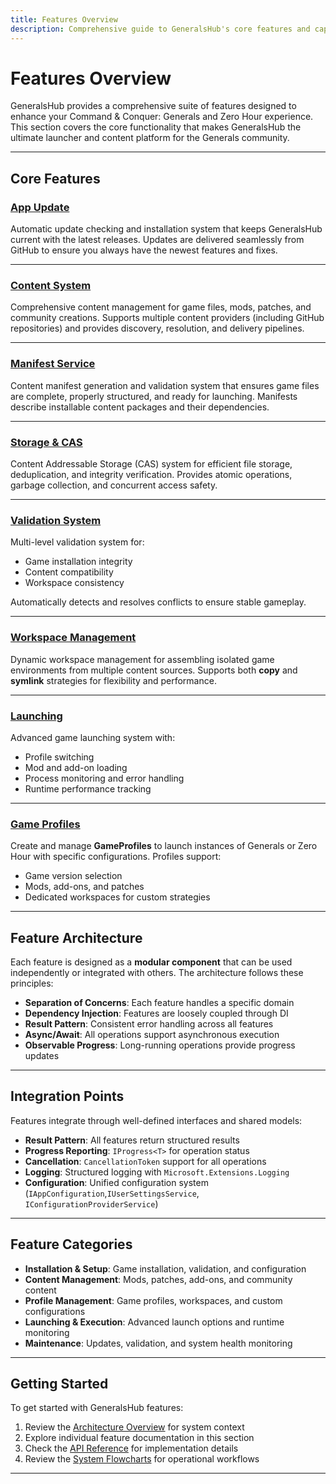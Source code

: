 ```yaml
---
title: Features Overview
description: Comprehensive guide to GeneralsHub's core features and capabilities
---
```


# Features Overview

GeneralsHub provides a comprehensive suite of features designed to enhance your
Command & Conquer: Generals and Zero Hour experience.  
This section covers the core functionality that makes GeneralsHub the ultimate
launcher and content platform for the Generals community.

---

## Core Features

### [App Update](./app-update)

Automatic update checking and installation system that keeps GeneralsHub current
with the latest releases. Updates are delivered seamlessly from GitHub to ensure
you always have the newest features and fixes.

---

### [Content System](./content)

Comprehensive content management for game files, mods, patches, and community
creations. Supports multiple content providers (including GitHub repositories)
and provides discovery, resolution, and delivery pipelines.

---

### [Manifest Service](./manifest)

Content manifest generation and validation system that ensures game files are
complete, properly structured, and ready for launching. Manifests describe
installable content packages and their dependencies.

---

### [Storage & CAS](./storage)

Content Addressable Storage (CAS) system for efficient file storage,
deduplication, and integrity verification. Provides atomic operations, garbage
collection, and concurrent access safety.

---

### [Validation System](./validation)

Multi-level validation system for:

- Game installation integrity  
- Content compatibility  
- Workspace consistency  

Automatically detects and resolves conflicts to ensure stable gameplay.

---

### [Workspace Management](./workspace)

Dynamic workspace management for assembling isolated game environments from
multiple content sources. Supports both **copy** and **symlink** strategies for
flexibility and performance.

---

### [Launching](./launching)

Advanced game launching system with:

- Profile switching  
- Mod and add-on loading  
- Process monitoring and error handling  
- Runtime performance tracking  

---

### [Game Profiles](./gameprofiles)

Create and manage **GameProfiles** to launch instances of Generals or Zero Hour
with specific configurations. Profiles support:

- Game version selection  
- Mods, add-ons, and patches  
- Dedicated workspaces for custom strategies  

---

## Feature Architecture

Each feature is designed as a **modular component** that can be used
independently or integrated with others. The architecture follows these
principles:

- **Separation of Concerns**: Each feature handles a specific domain  
- **Dependency Injection**: Features are loosely coupled through DI  
- **Result Pattern**: Consistent error handling across all features  
- **Async/Await**: All operations support asynchronous execution  
- **Observable Progress**: Long-running operations provide progress updates  

---

## Integration Points

Features integrate through well-defined interfaces and shared models:

- **Result Pattern**: All features return structured results  
- **Progress Reporting**: `IProgress<T>` for operation status  
- **Cancellation**: `CancellationToken` support for all operations  
- **Logging**: Structured logging with `Microsoft.Extensions.Logging`  
- **Configuration**: Unified configuration system (`IAppConfiguration`,`IUserSettingsService`, `IConfigurationProviderService`)

---

## Feature Categories

- **Installation & Setup**: Game installation, validation, and configuration  
- **Content Management**: Mods, patches, add-ons, and community content  
- **Profile Management**: Game profiles, workspaces, and custom configurations  
- **Launching & Execution**: Advanced launch options and runtime monitoring  
- **Maintenance**: Updates, validation, and system health monitoring  

---

## Getting Started

To get started with GeneralsHub features:

1. Review the [Architecture Overview](../architecture.md) for system context  
2. Explore individual feature documentation in this section  
3. Check the [API Reference](../dev/index.md) for implementation details  
4. Review the [System Flowcharts](../FlowCharts/) for operational workflows  

---
